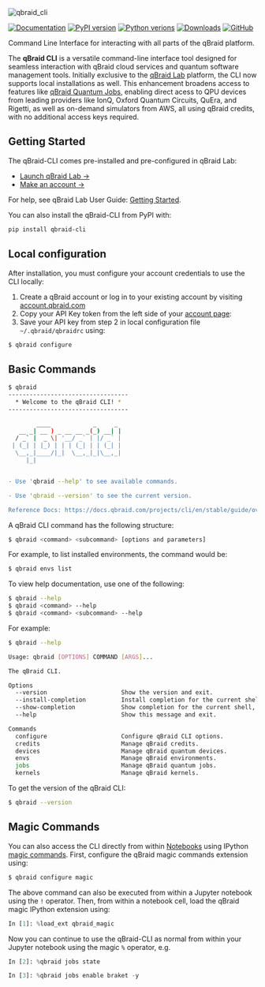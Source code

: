 <img width="full" alt="qbraid_cli" src="https://qbraid-static.s3.amazonaws.com/logos/qbraid-cli-banner.png">

[![Documentation](https://img.shields.io/badge/Documentation-DF0982)](https://docs.qbraid.com/projects/cli/en/stable/guide/overview.html)
[![PyPI version](https://img.shields.io/pypi/v/qbraid-cli.svg?color=blue)](https://pypi.org/project/qbraid-cli/)
[![Python verions](https://img.shields.io/pypi/pyversions/qbraid-cli.svg?color=blue)](https://pypi.org/project/qbraid-cli/)
[![Downloads](https://static.pepy.tech/badge/qbraid-cli)](https://pepy.tech/project/qbraid-cli)
[![GitHub](https://img.shields.io/badge/issue_tracking-github-blue?logo=github)](https://github.com/qBraid/qBraid-Lab/issues)

Command Line Interface for interacting with all parts of the qBraid platform.

The **qBraid CLI** is a versatile command-line interface tool designed for seamless interaction with qBraid cloud services and quantum software management tools. Initially exclusive to the [qBraid Lab](https://docs.qbraid.com/projects/lab/en/latest/lab/overview.html) platform, the CLI now supports local installations as well. This enhancement broadens access to features like [qBraid Quantum Jobs](https://docs.qbraid.com/projects/lab/en/latest/lab/quantum_jobs.html), enabling direct acess to QPU devices from leading providers like IonQ, Oxford Quantum Circuits, QuEra, and Rigetti, as well as on-demand simulators from AWS, all using qBraid credits, with no additional access keys required.

## Getting Started

The qBraid-CLI comes pre-installed and pre-configured in qBraid Lab:

- [Launch qBraid Lab &rarr;](https://lab.qbraid.com/)
- [Make an account &rarr;](https://account.qbraid.com/)

For help, see qBraid Lab User Guide: [Getting Started](https://docs.qbraid.com/projects/lab/en/latest/lab/getting_started.html).

You can also install the qBraid-CLI from PyPI with:

```bash
pip install qbraid-cli
```

## Local configuration

After installation, you must configure your account credentials to use the CLI locally:

1. Create a qBraid account or log in to your existing account by visiting
   [account.qbraid.com](https://account.qbraid.com/)
2. Copy your API Key token from the left side of
    your [account page](https://account.qbraid.com/):
3. Save your API key from step 2 in local configuration file `~/.qbraid/qbraidrc` using:

```bash
$ qbraid configure
```

## Basic Commands

```bash
$ qbraid
----------------------------------
  * Welcome to the qBraid CLI! * 
----------------------------------

        ____            _     _  
   __ _| __ ) _ __ __ _(_) __| | 
  / _` |  _ \| '__/ _` | |/ _` | 
 | (_| | |_) | | | (_| | | (_| | 
  \__,_|____/|_|  \__,_|_|\__,_| 
     |_|                         


- Use 'qbraid --help' to see available commands.

- Use 'qbraid --version' to see the current version.

Reference Docs: https://docs.qbraid.com/projects/cli/en/stable/guide/overview.html
```

A qBraid CLI command has the following structure:

```bash
$ qbraid <command> <subcommand> [options and parameters]
```

For example, to list installed environments, the command would be:

```bash
$ qbraid envs list
```

To view help documentation, use one of the following:

```bash
$ qbraid --help
$ qbraid <command> --help
$ qbraid <command> <subcommand> --help
```

For example:

```bash
$ qbraid --help

Usage: qbraid [OPTIONS] COMMAND [ARGS]...

The qBraid CLI.

Options
  --version                     Show the version and exit.
  --install-completion          Install completion for the current shell.
  --show-completion             Show completion for the current shell, to copy it or customize the installation.
  --help                        Show this message and exit.

Commands
  configure                     Configure qBraid CLI options.
  credits                       Manage qBraid credits.
  devices                       Manage qBraid quantum devices.
  envs                          Manage qBraid environments.
  jobs                          Manage qBraid quantum jobs.
  kernels                       Manage qBraid kernels.
```

To get the version of the qBraid CLI:

```bash
$ qbraid --version
```

## Magic Commands

You can also access the CLI directly from within [Notebooks](https://docs.qbraid.com/projects/lab/en/latest/lab/notebooks.html) using IPython [magic commands](https://ipython.readthedocs.io/en/stable/interactive/magics.html). First, configure the qBraid magic commands extension using:

```bash
$ qbraid configure magic
```

The above command can also be executed from within a Jupyter notebook using the ``!`` operator. Then, from within a notebook cell, load the qBraid magic IPython extension using:

```python
In [1]: %load_ext qbraid_magic
```

Now you can continue to use the qBraid-CLI as normal from within your Jupyter notebook using the magic ``%`` operator, e.g.

```python
In [2]: %qbraid jobs state

In [3]: %qbraid jobs enable braket -y
```
